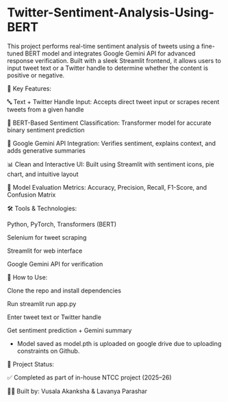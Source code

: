 # Twitter-Sentiment-Analysis-Using-BERT
This project performs real-time sentiment analysis of tweets using a fine-tuned BERT model and integrates Google Gemini API for advanced response verification. Built with a sleek Streamlit frontend, it allows users to input tweet text or a Twitter handle to determine whether the content is positive or negative.

🚀 Key Features:

🔤 Text + Twitter Handle Input: Accepts direct tweet input or scrapes recent tweets from a given handle

🤖 BERT-Based Sentiment Classification: Transformer model for accurate binary sentiment prediction

🧠 Google Gemini API Integration: Verifies sentiment, explains context, and adds generative summaries

📊 Clean and Interactive UI: Built using Streamlit with sentiment icons, pie chart, and intuitive layout

🧪 Model Evaluation Metrics: Accuracy, Precision, Recall, F1-Score, and Confusion Matrix

🛠️ Tools & Technologies:

Python, PyTorch, Transformers (BERT)

Selenium for tweet scraping

Streamlit for web interface

Google Gemini API for verification

📝 How to Use:

Clone the repo and install dependencies

Run streamlit run app.py

Enter tweet text or Twitter handle

Get sentiment prediction + Gemini summary

* Model saved as model.pth is uploaded on google drive due to uploading constraints on Github.

📌 Project Status:

✅ Completed as part of in-house NTCC project (2025–26)

👩‍💻 Built by: Vusala Akanksha & Lavanya Parashar

